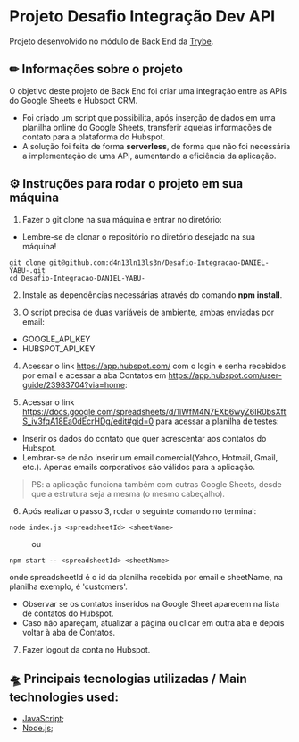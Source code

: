 # Projeto Desafio Integração Dev API
Projeto desenvolvido no módulo de Back End da [Trybe](https://www.betrybe.com/). 

## ✏ Informações sobre o projeto
O objetivo deste projeto de Back End foi criar uma integração entre as APIs do Google Sheets e Hubspot CRM.
- Foi criado um script que possibilita, após inserção de dados em uma planilha online do Google Sheets, 
transferir aquelas informações de contato para a plataforma do Hubspot.
- A solução foi feita de forma <strong>serverless</strong>, de forma que não foi necessária a implementação de uma API, 
aumentando a eficiência da aplicação.

## ⚙ Instruções para rodar o projeto em sua máquina

1. Fazer o git clone na sua máquina e entrar no diretório:
 - Lembre-se de clonar o repositório no diretório desejado na sua máquina!
 ```
 git clone git@github.com:d4n13ln13ls3n/Desafio-Integracao-DANIEL-YABU-.git
 cd Desafio-Integracao-DANIEL-YABU-
 ```
 
2. Instale as dependências necessárias através do comando <strong>npm install</strong>.

3. O script precisa de duas variáveis de ambiente, ambas enviadas por email:
- GOOGLE_API_KEY
- HUBSPOT_API_KEY

4. Acessar o link https://app.hubspot.com/ com o login e senha recebidos por email e acessar a aba Contatos em 
https://app.hubspot.com/user-guide/23983704?via=home:

5. Acessar o link https://docs.google.com/spreadsheets/d/1lWfM4N7EXb6wyZ6IR0bsXftS_iv3fqA18Ea0dEcrHDg/edit#gid=0 
para acessar a planilha de testes:
- Inserir os dados do contato que quer acrescentar aos contatos do Hubspot.
- Lembrar-se de não inserir um email comercial(Yahoo, Hotmail, Gmail, etc.). 
Apenas emails corporativos são válidos para a aplicação.
> PS: a aplicação funciona também com outras Google Sheets, desde que a estrutura seja a mesma (o mesmo cabeçalho).

6. Após realizar o passo 3, rodar o seguinte comando no terminal:
```
node index.js <spreadsheetId> <sheetName>
```

   <dl><dd>ou</dd></dl>

```
npm start -- <spreadsheetId> <sheetName>
```

onde spreadsheetId é o id da planilha recebida por email e sheetName, na planilha exemplo, é 'customers'.
- Observar se os contatos inseridos na Google Sheet aparecem na lista de contatos do Hubspot.
- Caso não apareçam, atualizar a página ou clicar em outra aba e depois voltar à aba de Contatos.

7. Fazer logout da conta no Hubspot.
 
## 🛸 Principais tecnologias utilizadas / Main technologies used: 
- [JavaScript](https://developer.mozilla.org/pt-BR/docs/Web/JavaScript);
- [Node.js](https://nodejs.org/en/);
